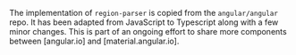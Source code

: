 The implementation of `region-parser` is copied from the `angular/angular` repo. 
It has been adapted from JavaScript to Typescript along with a few minor changes.
This is part of an ongoing effort to share more components between [angular.io] and [material.angular.io].
